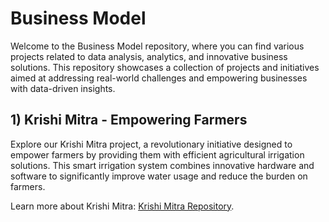 # Business Model

Welcome to the Business Model repository, where you can find various projects related to data analysis, analytics, and innovative business solutions. This repository showcases a collection of projects and initiatives aimed at addressing real-world challenges and empowering businesses with data-driven insights.

## 1) Krishi Mitra - Empowering Farmers

Explore our Krishi Mitra project, a revolutionary initiative designed to empower farmers by providing them with efficient agricultural irrigation solutions. This smart irrigation system combines innovative hardware and software to significantly improve water usage and reduce the burden on farmers.

Learn more about Krishi Mitra: [Krishi Mitra Repository](https://github.com/ashay-thamankar/Business-Model/tree/main/Krishi%20Mitra%20-%20Empowering%20Farmers#krishi-mitra---empowering-farmers).

